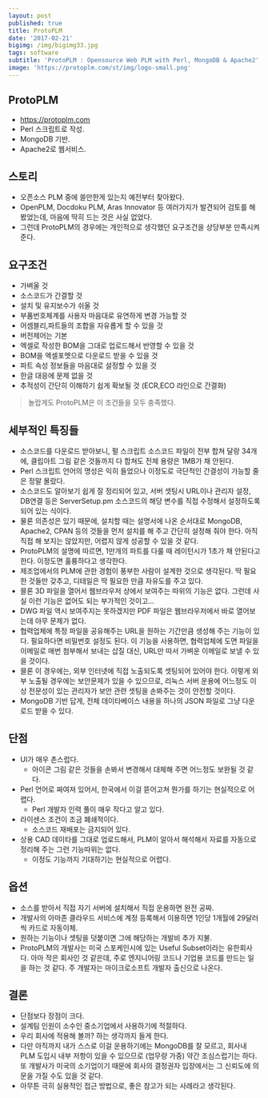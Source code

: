 ```yaml
---
layout: post
published: true
title: ProtoPLM
date: '2017-02-21'
bigimg: /img/bigimg33.jpg
tags: software
subtitle: 'ProtoPLM : Opensource Web PLM with Perl, MongoDB & Apache2'
image: 'https://protoplm.com/st/img/logo-small.png'
---
```

## ProtoPLM
* https://protoplm.com
* Perl 스크립트로 작성.
* MongoDB 기반.
* Apache2로 웹서비스.

## 스토리
* 오픈소스 PLM 중에 쓸만한게 있는지 예전부터 찾아왔다.
* OpenPLM, Docdoku PLM, Aras Innovator 등 여러가지가 발견되어 검토를 해 봤었는데, 마음에 딱히 드는 것은 사실 없었다.
* 그런데 ProtoPLM의 경우에는 개인적으로 생각했던 요구조건을 상당부분 만족시켜준다.

## 요구조건
* 가벼울 것
* 소스코드가 간결할 것
* 설치 및 유지보수가 쉬울 것
* 부품번호체계를 사용자 마음대로 유연하게 변경 가능할 것
* 어셈블리,파트들의 조합을 자유롭게 할 수 있을 것
* 버전제어는 기본
* 엑셀로 작성한 BOM을 그대로 업로드해서 반영할 수 있을 것
* BOM을 엑셀포멧으로 다운로드 받을 수 있을 것
* 파트 속성 정보들을 마음대로 설정할 수 있을 것
* 한글 대응에 문제 없을 것
* 추적성이 간단히 이해하기 쉽게 확보될 것 (ECR,ECO 라인으로 간결화)

> 놀랍게도 ProtoPLM은 이 조건들을 모두 충족했다.

## 세부적인 특징들
* 소스코드를 다운로드 받아보니, 펄 스크립트 소스코드 파일이 전부 합쳐 달랑 34개에, 클립아트 그림 같은 것들까지 다 합쳐도 전체 용량은 1MB가 채 안된다.
* Perl 스크립트 언어의 명성은 익히 들었으나 이정도로 극단적인 간결성이 가능할 줄은 정말 몰랐다.
* 소스코드도 알아보기 쉽게 잘 정리되어 있고, 서버 셋팅시 URL이나 관리자 설정, DB연결 등은 ServerSetup.pm 소스코드의 해당 변수를 직접 수정해서 설정하도록 되어 있는 식이다.
* 물론 의존성은 있기 때문에, 설치할 때는 설명서에 나온 순서대로 MongoDB, Apache2, CPAN 등의 것들을 먼저 설치를 해 주고 간단히 설정해 줘야 한다.  아직 직접 해 보지는 않았지만, 어렵지 않게 성공할 수 있을 것 같다.
* ProtoPLM의 설명에 따르면, 1만개의 파트를 다룰 때 레이턴시가 1초가 채 안된다고 한다.  이정도면 훌륭하다고 생각한다.
* 제조업에서의 PLM에 관한 경험이 풍부한 사람이 설계한 것으로 생각된다.  딱 필요한 것들만 갖추고, 디테일은 딱 필요한 만큼 자유도를 주고 있다.
* 믈론 3D 파일을 열어서 웹브라우저 상에서 보여주는 따위의 기능은 없다.  그런데 사실 이런 기능은 없어도 되는 부가적인 것이고...
* DWG 파일 역시 보여주지는 못하겠지만 PDF 파일은 웹브라우저에서 바로 열어보는데 아무 문제가 없다.
* 협력업체에 특정 파일을 공유해주는 URL을 원하는 기간만큼 생성해 주는 기능이 있다.  필요하다면 비밀번호 설정도 된다.  이 기능을 사용하면, 협력업체에 도면 파일을 이메일로 매번 첨부해서 보내는 삽질 대신, URL만 따서 가벼운 이메일로 보낼 수 있을 것이다.
* 믈론 이 경우에는, 외부 인터넷에 직접 노출되도록 셋팅되어 있어야 한다.  이렇게 외부 노출될 경우에는 보안문제가 있을 수 있으므로, 리눅스 서버 운용에 어느정도 이상 전문성이 있는 관리자가 보안 관련 셋팅을 손봐주는 것이 안전할 것이다.
* MongoDB 기반 답게, 전체 데이타베이스 내용을 하나의 JSON 파일로 그냥 다운로드 받을 수 있다.

## 단점
* UI가 매우 촌스럽다.
  - 아이콘 그림 같은 것들을 손봐서 변경해서 대체해 주면 어느정도 보완될 것 같다.
* Perl 언어로 짜여져 있어서, 한국에서 이걸 뜯어고쳐 뭔가를 하기는 현실적으로 어렵다.
  - Perl 개발자 인력 풀이 매우 작다고 알고 있다.
* 라이센스 조건이 조금 폐쇄적이다.
  - 소스코드 재배포는 금지되어 있다.
* 상용 CAD 데이타를 그대로 업로드해서, PLM이 알아서 해석해서 자료를 자동으로 정리해 주는 그런 기능따위는 없다.
  - 이정도 기능까지 기대하기는 현실적으로 어렵다.

## 옵션
* 소스를 받아서 직접 자기 서버에 설치해서 직접 운용하면 완전 공짜.
* 개발사의 아마존 클라우드 서비스에 계정 등록해서 이용하면 1인당 1개월에 29달러씩 카드로 자동이체.
* 원하는 기능이나 셋팅을 덧붙이면 그에 해당하는 개발비 추가 지불.
* ProtoPLM의 개발사는 미국 스포케인시에 있는 Useful Subset이라는 유한회사다.  아마 작은 회사인 것 같은데, 주로 엔지니어링 코드나 기업용 코드를 만드는 일을 하는 것 같다.  주 개발자는 마이크로소프트 개발자 출신으로 나온다.

## 결론
* 단점보다 장점이 크다.
* 설계팀 인원이 소수인 중소기업에서 사용하기에 적절하다.
* 우리 회사에 적용해 볼까?  하는 생각까지 들게 한다.
* 다만 아직까지 내가 스스로 이걸 운용하기에는 MongoDB를 잘 모르고, 회사내 PLM 도입시 내부 저항이 있을 수 있으므로 (업무량 가중) 약간 조심스럽기는 하다.  또 개발사가 미국의 소기업이기 때문에 회사의 결정권자 입장에서는 그 신뢰도에 의문을 가질 수도 있을 것 같다.
* 아무튼 극히 실용적인 접근 방법으로, 좋은 참고가 되는 사례라고 생각된다.
